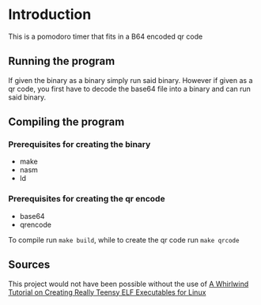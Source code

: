 # Introduction

This is a pomodoro timer that fits in a B64 encoded qr code

## Running the program

If given the binary as a binary simply run said binary. However if given as a qr code, you first have to decode the base64 file into a binary and can run said binary.

## Compiling the program

### Prerequisites for creating the binary

- make
- nasm
- ld

### Prerequisites for creating the qr encode

- base64
- qrencode

To compile run `make build`, while to create the qr code run `make qrcode`

## Sources

This project would not have been possible without the use of [A Whirlwind Tutorial on Creating Really Teensy ELF Executables for Linux](https://www.muppetlabs.com/~breadbox/software/tiny/teensy.html)
